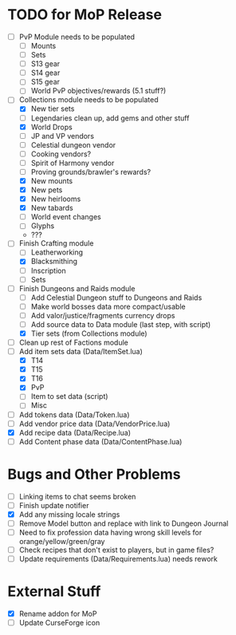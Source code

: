 # TODO for MoP Release
- [ ] PvP Module needs to be populated
    - [ ] Mounts
    - [ ] Sets
    - [ ] S13 gear
    - [ ] S14 gear
    - [ ] S15 gear
    - [ ] World PvP objectives/rewards (5.1 stuff?)
- [ ] Collections module needs to be populated
    - [x] New tier sets
    - [ ] Legendaries clean up, add gems and other stuff
    - [x] World Drops
    - [ ] JP and VP vendors
    - [ ] Celestial dungeon vendor
    - [ ] Cooking vendors?
    - [ ] Spirit of Harmony vendor
    - [ ] Proving grounds/brawler's rewards?
    - [x] New mounts
    - [x] New pets
    - [x] New heirlooms
    - [x] New tabards
    - [ ] World event changes
    - [ ] Glyphs
    - ???
- [ ] Finish Crafting module
    - [ ] Leatherworking
    - [x] Blacksmithing
    - [ ] Inscription
    - [ ] Sets
- [ ] Finish Dungeons and Raids module
    - [ ] Add Celestial Dungeon stuff to Dungeons and Raids
    - [ ] Make world bosses data more compact/usable
    - [ ] Add valor/justice/fragments currency drops
    - [ ] Add source data to Data module (last step, with script)
    - [x] Tier sets (from Collections module)
- [ ] Clean up rest of Factions module
- [ ] Add item sets data (Data/ItemSet.lua)
    - [x] T14
    - [x] T15
    - [x] T16
    - [x] PvP
    - [ ] Item to set data (script)
    - [ ] Misc
- [ ] Add tokens data (Data/Token.lua)
- [ ] Add vendor price data (Data/VendorPrice.lua)
- [x] Add recipe data (Data/Recipe.lua)
- [ ] Add Content phase data (Data/ContentPhase.lua)

# Bugs and Other Problems
- [ ] Linking items to chat seems broken
- [ ] Finish update notifier
- [x] Add any missing locale strings
- [ ] Remove Model button and replace with link to Dungeon Journal
- [ ] Need to fix profession data having wrong skill levels for orange/yellow/green/gray
- [ ] Check recipes that don't exist to players, but in game files?
- [ ] Update requirements (Data/Requirements.lua) needs rework

# External Stuff
- [x] Rename addon for MoP
- [ ] Update CurseForge icon
